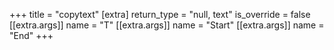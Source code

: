 +++
title = "copytext"
[extra]
return_type = "null, text"
is_override = false
[[extra.args]]
name = "T"
[[extra.args]]
name = "Start"
[[extra.args]]
name = "End"
+++